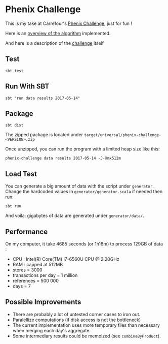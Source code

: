 # Phenix Challenge

This is my take at Carrefour's [Phenix Challenge](https://github.com/Carrefour-Group/phenix-challenge), just for fun !

Here is an [overview of the algorithm](ALGORITHM.md) implemented.

And here is a description of the [challenge](CHALLENGE.md) itself

## Test

`sbt test`

## Run With SBT

`sbt "run data results 2017-05-14"`

## Package

`sbt dist`

The zipped package is located under `target/universal/phenix-challenge-<VERSION>.zip`

Once unzipped, you can run the program with a limited heap size like this:

`phenix-challenge data results 2017-05-14 -J-Xmx512m`

## Load Test

You can generate a big amount of data with the script under `generator`. Change the hardcoded values in `generator/generator.scala` if needed then run:

`sbt run`

And voila: gigabytes of data are generated under `generator/data/`.

## Performance

On my computer, it take 4685 seconds (or 1h18m) to process 129GB of data :
- CPU : Intel(R) Core(TM) i7-6560U CPU @ 2.20GHz
- RAM : capped at 512MB
- stores = 3000
- transactions per day = 1 million
- references = 500 000
- days = 7

## Possible Improvements

- There are probably a lot of untested corner cases to iron out.
- Paralellize computations (if disk access is not the bottleneck)
- The current implementation uses more temporary files than necessary when merging each day's aggregate.
- Some intermediary results could be memoized (see `combineByProduct`).

